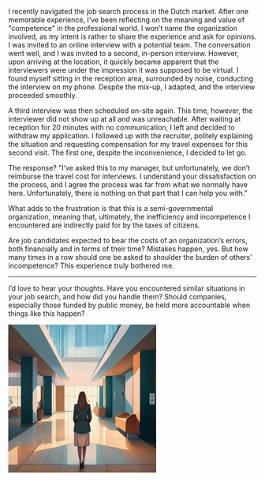 <!--
.. title: On Competence and Professionalism
.. slug: on-competence
.. date: 2024-09-20
.. tags: rant, job-search-nl, work-ethics
.. type: text
.. description: rant-schiphol
-->

I recently navigated the job search process in the Dutch market. After one memorable experience, I’ve been reflecting on the meaning and value of "competence" in the professional world. I won’t name the organization involved, as my intent is rather to share the experience and ask for opinions.
I was invited to an online interview with a potential team. The conversation went well, and I was invited to a second, in-person interview. However, upon arriving at the location, it quickly became apparent that the interviewers were under the impression it was supposed to be virtual. I found myself sitting in the reception area, surrounded by noise, conducting the interview on my phone.
Despite the mix-up, I adapted, and the interview proceeded smoothly.

<!-- TEASER_END -->

A third interview was then scheduled on-site again. This time, however, the interviewer did not show up at all and was unreachable. After waiting at reception for 20 minutes with no communication, I left and decided to withdraw my application. I followed up with the recruiter, politely explaining the situation and requesting compensation for my travel expenses for this second visit. The first one, despite the inconvenience, I decided to let go.

The response? "I’ve asked this to my manager, but unfortunately, we don’t reimburse the travel cost for interviews. I understand your dissatisfaction on the process, and I agree the process was far from what we normally have here. Unfortunately, there is nothing on that part that I can help you with.”

What adds to the frustration is that this is a semi-governmental organization, meaning that, ultimately, the inefficiency and incompetence I encountered are indirectly paid for by the taxes of citizens.

Are job candidates expected to bear the costs of an organization’s errors, both financially and in terms of their time? Mistakes happen, yes. But how many times in a row should one be asked to shoulder the burden of others' incompetence? This experience truly bothered me.

___

I’d love to hear your thoughts. Have you encountered similar situations in your job search, and how did you handle them? Should companies, especially those funded by public money, be held more accountable when things like this happen?

<img src="/images/posts/2025/empty-office.jpeg"  width="300"/>